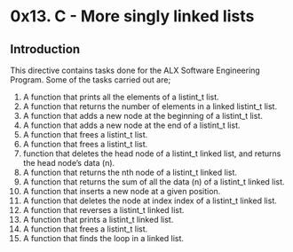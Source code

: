 # 0x13. C - More singly linked lists
## Introduction
This directive contains tasks done for the ALX Software Engineering Program.
Some of the tasks carried out are;
1. A function that prints all the elements of a listint_t list.
2. A function that returns the number of elements in a linked listint_t list.
3. A function that adds a new node at the beginning of a listint_t list.
4. A function that adds a new node at the end of a listint_t list.
5. A function that frees a listint_t list.
6. A function that frees a listint_t list.
7. function that deletes the head node of a listint_t linked list, 
   and returns the head node’s data (n).
8. A function that returns the nth node of a listint_t linked list.
9. A function that returns the sum of all the data (n) of a listint_t linked list.
10. A function that inserts a new node at a given position.
11. A function that deletes the node at index index of a listint_t linked list.
12. A function that reverses a listint_t linked list.
13. A function that prints a listint_t linked list.
14. A  function that frees a listint_t list.
15. A function that finds the loop in a linked list.